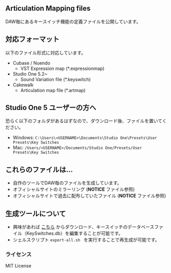 ## Articulation Mapping files 

DAW毎にあるキースイッチ機能の定義ファイルを公開しています。

## 対応フォーマット

以下のファイル形式に対応しています。

- Cubase / Nuendo
    - VST Expression map (*.expressionmap)
- Studio One 5.2~
    - Sound Variation file (*.keyswitch)
- Cakewalk
    - Articulation map file (*.artmap)


## Studio One 5 ユーザーの方へ

恐らく以下のフォルダがあるはずなので、ダウンロード後、ファイルを置いてください。

- Windows: `C:\Users\<USERNAME>\Documents\Studio One\Presets\User Presets\Key Switches`
- Mac: `/Users/<USERNAME>/Documents/Studio One/Presets/User Presets\Key Switches`

## これらのファイルは...

- 自作のツールでDAW毎のファイルを生成しています。
- オフィシャルサイトのミラーリング (**NOTICE** ファイル参照)
- オフィシャルサイトで過去に配布していたファイル (**NOTICE** ファイル参照)

## 生成ツールについて

- 興味があれば [こちら](https://github.com/r-koubou/KeySwitchManager) からダウンロード、キースイッチのデータベースファイル（KeySwitches.db）を編集することが可能です。
- シェルスクリプト `export-all.sh ` を実行することで再生成が可能です。

### ライセンス

MIT License